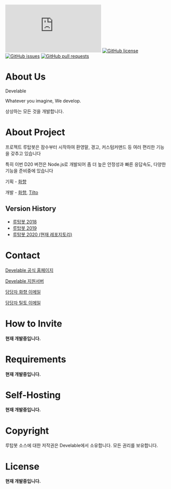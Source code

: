 ![GitHub package.json dependency version (prod)](https://img.shields.io/github/package-json/dependency-version/develable/Rutap-Bot-2020/discord.py?style=for-the-badge) [![GitHub license](https://img.shields.io/github/license/develable/Rutap-Bot-2020?style=for-the-badge)](https://github.com/develable/Rutap-Bot-2020) [![GitHub issues](https://img.shields.io/github/issues/develable/Rutap-Bot-2020?style=for-the-badge)](https://github.com/develable/Rutap-Bot-2020/issues) [![GitHub pull requests](https://img.shields.io/github/issues-pr/develable/Rutap-Bot-2020?style=for-the-badge)](https://github.com/develable/Rutap-Bot-2020/pulls) 

# About Us

Develable

Whatever you imagine, We develop.

상상하는 모든 것을 개발합니다.

# About Project

프로젝트 루탑봇은 잠수부터 시작하여 환영말, 경고, 커스텀커맨드 등 여러 편리한 기능을 갖추고 있습니다

특히 이번 D20 버전은 Node.js로 개발되어 좀 더 높은 안정성과 빠른 응답속도, 다양한 기능을 준비중에 있습니다

기획 - [화향](https://hwahyang.space)

개발 - [화향](https://hwahyang.space), [Tilto](https://tilto.kro.kr/)

## Version History

- [루탑봇 2018](https://github.com/develable/Rutap-Bot-2018)
- [루탑봇 2019](https://github.com/develable/Rutap-Bot-2019)
- [루탑봇 2020 (현재 레포지토리)](https://github.com/develable/Rutap-Bot-2020)

# Contact

[Develable 공식 홈페이지](https://develable.xyz)

[Develable 지원서버](https://invite.gg/Develable)

[담당자 화향 이메일](mailto:hwahyang@develable.xyz)

[담당자 틸토 이메일](mailto:tilto0822@develable.xyz)

# How to Invite

**현재 개발중입니다.**

# Requirements

**현재 개발중입니다.**

# Self-Hosting

**현재 개발중입니다.**

# Copyright

루탑봇 소스에 대한 저작권은 Develable에서 소유합니다. 모든 권리를 보유합니다.

# License

**현재 개발중입니다.**

